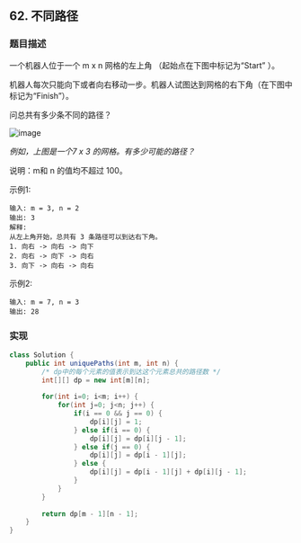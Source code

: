 ## 62. 不同路径

### 题目描述

一个机器人位于一个 m x n 网格的左上角 （起始点在下图中标记为“Start” ）。

机器人每次只能向下或者向右移动一步。机器人试图达到网格的右下角（在下图中标记为“Finish”）。

问总共有多少条不同的路径？

![image](https://imgconvert.csdnimg.cn/aHR0cHM6Ly9hc3NldHMubGVldGNvZGUtY24uY29tL2FsaXl1bi1sYy11cGxvYWQvdXBsb2Fkcy8yMDE4LzEwLzIyL3JvYm90X21hemUucG5n?x-oss-process=image/format,png)

*例如，上图是一个7 x 3 的网格。有多少可能的路径？*

说明：m和 n 的值均不超过 100。

示例1:

    输入: m = 3, n = 2
    输出: 3
    解释:
    从左上角开始，总共有 3 条路径可以到达右下角。
    1. 向右 -> 向右 -> 向下
    2. 向右 -> 向下 -> 向右
    3. 向下 -> 向右 -> 向右

示例2:

    输入: m = 7, n = 3
    输出: 28

### 实现

```java
class Solution {
    public int uniquePaths(int m, int n) {
        /* dp中的每个元素的值表示到达这个元素总共的路径数 */
        int[][] dp = new int[m][n];
        
        for(int i=0; i<m; i++) {
            for(int j=0; j<n; j++) {
                if(i == 0 && j == 0) {
                    dp[i][j] = 1;
                } else if(i == 0) {
                    dp[i][j] = dp[i][j - 1];
                } else if(j == 0) {
                    dp[i][j] = dp[i - 1][j];
                } else {
                    dp[i][j] = dp[i - 1][j] + dp[i][j - 1];
                }
            }
        }
        
        return dp[m - 1][n - 1];
    }
}
```
